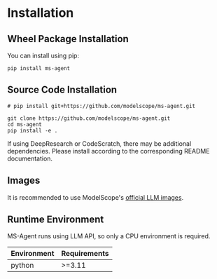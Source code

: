 # Installation

## Wheel Package Installation

You can install using pip:

```shell
pip install ms-agent
```

## Source Code Installation

```shell
# pip install git+https://github.com/modelscope/ms-agent.git

git clone https://github.com/modelscope/ms-agent.git
cd ms-agent
pip install -e .
```

If using DeepResearch or CodeScratch, there may be additional dependencies. Please install according to the corresponding README documentation.

## Images

It is recommended to use ModelScope's [official LLM images](https://modelscope.cn/docs/intro/environment-setup#%E6%9C%80%E6%96%B0%E9%95%9C%E5%83%8F).

## Runtime Environment

MS-Agent runs using LLM API, so only a CPU environment is required.

| Environment | Requirements |
|-------------|--------------|
| python      | \>=3.11      |
